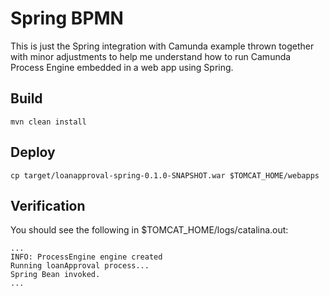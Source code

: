 Spring BPMN
===========

This is just the Spring integration with Camunda example thrown together with minor
adjustments to help me understand how to run Camunda Process Engine embedded in a 
web app using Spring.

Build
-----

`mvn clean install`

Deploy
------

`cp target/loanapproval-spring-0.1.0-SNAPSHOT.war $TOMCAT_HOME/webapps`

Verification
------------
You should see the following in $TOMCAT_HOME/logs/catalina.out:

```
...
INFO: ProcessEngine engine created
Running loanApproval process...
Spring Bean invoked.
...
```
